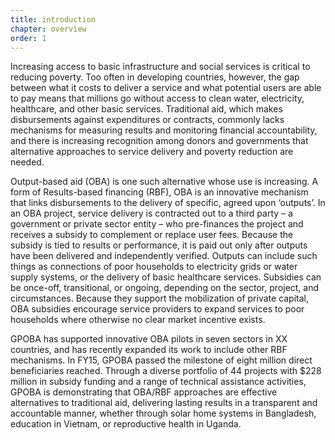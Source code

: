```yaml
---
title: introduction
chapter: overview
order: 1
---
```


Increasing access to basic infrastructure and social services is critical to reducing poverty. Too often in developing countries, however, the gap between what it costs to deliver a service and what potential users are able to pay means that millions go without access to clean water, electricity, healthcare, and other basic services. Traditional aid, which makes disbursements against expenditures or contracts, commonly lacks mechanisms for measuring results and monitoring financial accountability, and there is increasing recognition among donors and governments that alternative approaches to service delivery and poverty reduction are needed. 

Output-based aid (OBA) is one such alternative whose use is increasing. A form of Results-based financing (RBF), OBA is an innovative mechanism that links disbursements to the delivery of specific, agreed upon ‘outputs’. In an OBA project, service delivery is contracted out to a third party – a government or private sector entity – who pre-finances the project and receives a subsidy to complement or replace user fees. Because the subsidy is tied to results or performance, it is paid out only after outputs have been delivered and independently verified. Outputs can include such things as connections of poor households to electricity grids or water supply systems, or the delivery of basic healthcare services. Subsidies can be once-off, transitional, or ongoing, depending on the sector, project, and circumstances. Because they support the mobilization of private capital, OBA subsidies encourage service providers to expand services to poor households where otherwise no clear market incentive exists. 

GPOBA has supported innovative OBA pilots in seven sectors in XX countries, and has recently expanded its work to include other RBF mechanisms. In FY15, GPOBA passed the milestone of eight million direct beneficiaries reached. Through a diverse portfolio of 44 projects with $228 million in subsidy funding and a range of technical assistance activities, GPOBA is demonstrating that OBA/RBF approaches are effective alternatives to traditional aid, delivering lasting results in a transparent and accountable manner, whether through solar home systems in Bangladesh, education in Vietnam, or reproductive health in Uganda. 
